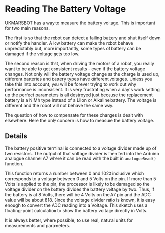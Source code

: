 # Reading The Battery Voltage

UKMARSBOT has a way to measure the battery voltage. This is important for two main reasons.

The first is so that the robot can detect a failing battery and shut itself down or notify the handler. A low battery can make the robot behave unpredictably but, more importantly, some types of battery can be damaged if the voltage gets too low.

The second reason is that, when driving the motors of a robot, you really want to be able to get consistent results - even if the battery voltage changes. Not only will the battery voltage change as the charge is used up, different batteries and battery types have different voltages. Unless you take this into account, you will be forever trying to work out why performance is inconsistent. It is very frustrating when a day's work setting up the perfect parameters is all destroyed just because the replacement battery is a NiMh type instead of a LiIon or Alkaline battery. The voltage is different and the robot will not behave the same way.

The question of how to compensate for these changes is dealt with elsewhere. Here the only concern is how to measure the battery voltage.

## Details

The battery positive terminal is connected to a voltage divider made up of two resistors. The output of that voltage divider is then fed into the Arduino analogue channel A7 where it can be read with the built in ```analogueRead()``` function.

This function returns a number between 0 and 1023 inclusive which corresponds to a voltage between 0 and 5 Volts on the pin. If more than 5 Volts is applied to the pin, the processor is likely to be damaged so the voltage divider on the battery divides the battery voltage by two. Thus, if the battery is at 8 Volts, there will be 4 Volts on the A7 pin and the ADC value will be about 818. Since the voltage divider ratio is known, it is easy enough to convert the ADC reading into a Voltage. This sketch uses a floating-point calculation to show the battery voltage directly in Volts.

It is always better, where possible, to use real, natural units for measurements and parameters.
